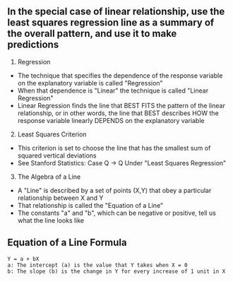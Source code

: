 <!-- Least Squares Regression -->

##  In the special case of linear relationship, use the least squares regression line as a summary of the overall pattern, and use it to make predictions ##

1. Regression
  - The technique that specifies the dependence of the response variable on the explanatory variable is called "Regression"
  - When that dependence is "Linear" the technique is called "Linear Regression" 
  - Linear Regression finds the line that BEST FITS the pattern of the linear relationship, or in other words, the line that BEST describes HOW the response variable linearly DEPENDS on the explanatory variable

2. Least Squares Criterion
  - This criterion is set to choose the line that has the smallest sum of squared vertical deviations 
  - See Stanford Statistics: Case Q -> Q Under "Least Squares Regression"
  
3. The Algebra of a Line 
  - A "Line" is described by a set of points (X,Y) that obey a particular relationship between X and Y 
  - That relationship is called the "Equation of a Line" 
  - The constants "a" and "b", which can be negative or positive, tell us what the line looks like 
  ## Equation of a Line Formula ## 
    Y = a + bX 
    a: The intercept (a) is the value that Y takes when X = 0 
    b: The slope (b) is the change in Y for every increase of 1 unit in X